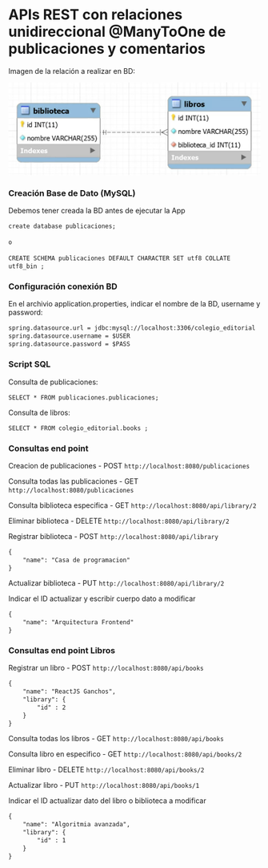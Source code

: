 # APIs REST con relaciones unidireccional @ManyToOne de publicaciones y comentarios

Imagen de la relación a realizar en BD:

![Image text](https://github.com/yadevom/apirest_biblioteca_bidirecional/blob/main/relacion_bd.png)

### Creación Base de Dato (MySQL)
Debemos tener creada la BD antes de ejecutar la App
```
create database publicaciones;

o

CREATE SCHEMA publicaciones DEFAULT CHARACTER SET utf8 COLLATE utf8_bin ;
```
### Configuración conexión BD
En el archivio application.properties, indicar el nombre de la BD, username y password:
```
spring.datasource.url = jdbc:mysql://localhost:3306/colegio_editorial 
spring.datasource.username = $USER
spring.datasource.password = $PASS
```
### Script SQL
Consulta de publicaciones:
```
SELECT * FROM publicaciones.publicaciones;
```

Consulta de libros:
```
SELECT * FROM colegio_editorial.books ;
```

### Consultas end point
Creacion de publicaciones - POST ```http://localhost:8080/publicaciones```

Consulta todas las publicaciones - GET ```http://localhost:8080/publicaciones```

Consulta biblioteca especifica - GET ```http://localhost:8080/api/library/2```

Eliminar biblioteca - DELETE ```http://localhost:8080/api/library/2```

Registrar biblioteca - POST ```http://localhost:8080/api/library```
```
{
    "name": "Casa de programacion"
}
```
Actualizar biblioteca - PUT ```http://localhost:8080/api/library/2```

Indicar el ID actualizar y escribir cuerpo dato a modificar
```
{
    "name": "Arquitectura Frontend"
}
```

### Consultas end point Libros
Registrar un libro - POST ```http://localhost:8080/api/books```
```
{
    "name": "ReactJS Ganchos",
    "library": {
        "id" : 2
    }
}
```

Consulta todas los libros - GET ```http://localhost:8080/api/books```

Consulta libro en especifico - GET ```http://localhost:8080/api/books/2```

Eliminar libro - DELETE ```http://localhost:8080/api/books/2```


Actualizar libro - PUT ```http://localhost:8080/api/books/1```

Indicar el ID actualizar dato del libro o biblioteca a modificar
```
{
    "name": "Algoritmia avanzada",
    "library": {
        "id" : 1
    }
}
```

